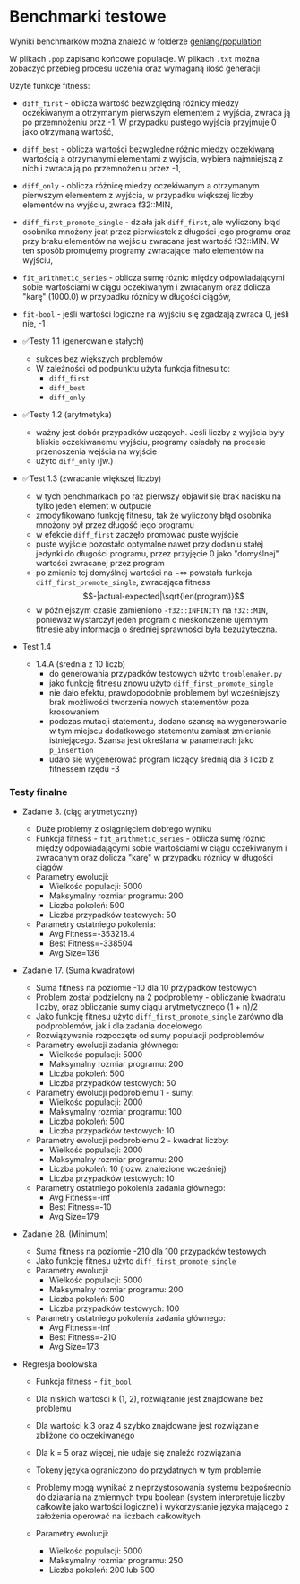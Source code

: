 # Benchmarki testowe
Wyniki benchmarków można znaleźć w folderze [genlang/population](../genlang/population/)

W plikach `.pop` zapisano końcowe populacje. W plikach `.txt` można zobaczyć przebieg procesu uczenia oraz wymaganą ilość generacji.

Użyte funkcje fitness:
- `diff_first` - oblicza wartość bezwzględną różnicy miedzy oczekiwanym a otrzymanym pierwszym elementem z wyjścia, zwraca ją po przemnożeniu przz -1. W przypadku pustego wyjścia przyjmuje 0 jako otrzymaną wartość,
- `diff_best` - oblicza wartości bezwględne różnic miedzy oczekiwaną wartością a otrzymanymi elementami z wyjścia, wybiera najmniejszą z nich i zwraca ją po przemnożeniu przez -1,
- `diff_only` - oblicza różnicę miedzy oczekiwanym a otrzymanym pierwszym elementem z wyjścia, w przypadku większej liczby elementów na wyjściu, zwraca f32::MIN,
- `diff_first_promote_single` - działa jak `diff_first`, ale wyliczony błąd osobnika mnożony jeat przez pierwiastek z długości jego programu oraz przy braku elementów na wejściu zwracana jest wartość f32::MIN. W ten sposób promujemy programy zwracające mało elementów na wyjściu,
- `fit_arithmetic_series` - oblicza sumę róznic między odpowiadającymi sobie wartościami w ciągu oczekiwanym i zwracanym oraz dolicza "karę" (1000.0) w przypadku róznicy w długości ciągów,
- `fit-bool` - jeśli wartości logiczne na wyjściu się zgadzają zwraca 0, jeśli nie, -1

- ✅Testy 1.1 (generowanie stałych)
  - sukces bez większych problemów
  - W zależności od podpunktu użyta funkcja fitnesu to:
    - `diff_first`
    - `diff_best`
    - `diff_only`
- ✅Testy 1.2 (arytmetyka)
  - ważny jest dobór przypadków uczących. Jeśli liczby z wyjścia były bliskie oczekiwanemu wyjściu, programy osiadały na procesie przenoszenia wejścia na wyjście
  - użyto `diff_only` (jw.)
- ✅Test 1.3 (zwracanie większej liczby)
  - w tych benchmarkach po raz pierwszy objawił się brak nacisku na tylko jeden element w outpucie
  - zmodyfikowano funkcję fitnesu, tak że wyliczony błąd osobnika mnożony był przez długość jego programu
  - w efekcie `diff_first` zaczęło promować puste wyjście
  - puste wyjście pozostało optymalne nawet przy dodaniu stałej jedynki do długości programu, przez przyjęcie 0 jako "domyślnej" wartości zwracanej przez program
  - po zmianie tej domyślnej wartości na $-\infty$ powstała funkcja `diff_first_promote_single`, zwracająca fitness
  $$-|actual-expected|\sqrt{len(program)}$$
  - w późniejszym czasie zamieniono `-f32::INFINITY` na `f32::MIN`, ponieważ wystarczył jeden program o nieskończenie ujemnym fitnesie aby informacja o średniej sprawności była bezużyteczna.
- Test 1.4
  - 1.4.A (średnia z 10 liczb)
    - do generowania przypadków testowych użyto `troublemaker.py`
    - jako funkcję fitnesu znowu użyto `diff_first_promote_single`
    - nie dało efektu, prawdopodobnie problemem był wcześniejszy brak możliwości tworzenia nowych statementów poza krosowaniem
    - podczas mutacji statementu, dodano szansę na wygenerowanie w tym miejscu dodatkowego statementu zamiast zmieniania istniejącego. Szansa jest określana w parametrach jako `p_insertion`
    - udało się wygenerować program liczący średnią dla 3 liczb z fitnessem rzędu -3

### Testy finalne
- Zadanie 3. (ciąg arytmetyczny)
  - Duże problemy z osiągnięciem dobrego wyniku
  - Funkcja fitness - `fit_arithmetic_series` - oblicza sumę róznic między odpowiadającymi sobie wartościami w ciągu oczekiwanym i zwracanym oraz dolicza "karę" w przypadku róznicy w długości ciągów
  - Parametry ewolucji:
    - Wielkość populacji: 5000
    - Maksymalny rozmiar programu: 200
    - Liczba pokoleń: 500
    - Liczba przypadków testowych: 50
  - Parametry ostatniego pokolenia:
    - Avg Fitness=-353218.4
    - Best Fitness=-338504
    - Avg Size=136

- Zadanie 17. (Suma kwadratów)
  - Suma fitness na poziomie -10 dla 10 przypadków testowych
  - Problem został podzielony na 2 podproblemy - obliczanie kwadratu liczby, oraz obliczanie sumy ciągu arytmetycznego (1 + n)/2
  - Jako funkcję fitnesu użyto `diff_first_promote_single` zarówno dla podproblemów, jak i dla zadania docelowego
  - Rozwiązywanie rozpoczęte od sumy populacji podproblemów
  - Parametry ewolucji zadania głównego:
    - Wielkość populacji: 5000
    - Maksymalny rozmiar programu: 200
    - Liczba pokoleń: 500
    - Liczba przypadków testowych: 50
  - Parametry ewolucji podproblemu 1 - sumy:
    - Wielkość populacji: 2000
    - Maksymalny rozmiar programu: 100
    - Liczba pokoleń: 500
    - Liczba przypadków testowych: 10
  - Parametry ewolucji podproblemu 2 - kwadrat liczby:
    - Wielkość populacji: 2000
    - Maksymalny rozmiar programu: 200
    - Liczba pokoleń: 10 (rozw. znalezione wcześniej)
    - Liczba przypadków testowych: 10
  - Parametry ostatniego pokolenia zadania głównego:
    - Avg Fitness=-inf
    - Best Fitness=-10
    - Avg Size=179

- Zadanie 28. (Minimum)
  - Suma fitness na poziomie -210 dla 100 przypadków testowych
  - Jako funkcję fitnesu użyto `diff_first_promote_single`
  - Parametry ewolucji:
    - Wielkość populacji: 5000
    - Maksymalny rozmiar programu: 200
    - Liczba pokoleń: 500
    - Liczba przypadków testowych: 100
  - Parametry ostatniego pokolenia zadania głównego:
    - Avg Fitness=-inf
    - Best Fitness=-210
    - Avg Size=173

- Regresja boolowska
  - Funkcja fitness - `fit_bool`
  - Dla niskich wartości k (1, 2), rozwiązanie jest znajdowane bez problemu
  - Dla wartości k 3 oraz 4 szybko znajdowane jest rozwiązanie zbliżone do oczekiwanego
  - Dla k = 5 oraz więcej, nie udaje się znaleźć rozwiązania
  - Tokeny języka ograniczono do przydatnych w tym problemie
  - Problemy mogą wynikać z nieprzystosowania systemu bezpośrednio do działania na zmiennych typu boolean (system interpretuje liczby całkowite jako wartości logiczne) i wykorzystanie języka mającego z założenia operować na liczbach całkowitych
  
  - Parametry ewolucji:
    - Wielkość populacji: 5000
    - Maksymalny rozmiar programu: 250
    - Liczba pokoleń: 200 lub 500